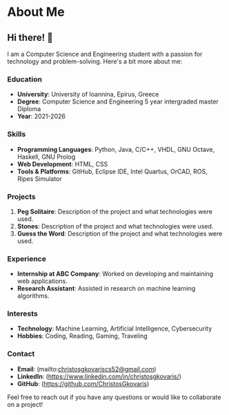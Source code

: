 # About Me

## Hi there! 👋

I am a Computer Science and Engineering student with a passion for technology and problem-solving. Here's a bit more about me:

### Education
- **University**: University of Ioannina, Epirus, Greece
- **Degree**: Computer Science and Engineering 5 year intergraded master Diploma
- **Year**: 2021-2026

### Skills
- **Programming Languages**: Python, Java, C/C++, VHDL, GNU Octave, Haskell, GNU Prolog
- **Web Development**: HTML, CSS
- **Tools & Platforms**: GitHub, Eclipse IDE, Intel Quartus, OrCAD, ROS, Ripes Simulator

### Projects
1. **Peg Solitaire**: Description of the project and what technologies were used.
2. **Stones**: Description of the project and what technologies were used.
3. **Guess the Word**: Description of the project and what technologies were used.

### Experience
- **Internship at ABC Company**: Worked on developing and maintaining web applications.
- **Research Assistant**: Assisted in research on machine learning algorithms.

### Interests
- **Technology**: Machine Learning, Artificial Intelligence, Cybersecurity
- **Hobbies**: Coding, Reading, Gaming, Traveling

### Contact
- **Email**: (mailto:christosgkovariscs52@gmail.com)
- **LinkedIn**: (https://www.linkedin.com/in/christosgkovaris/)
- **GitHub**: (https://github.com/ChristosGkovaris)

Feel free to reach out if you have any questions or would like to collaborate on a project!
